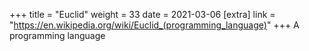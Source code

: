+++
title = "Euclid"
weight = 33
date = 2021-03-06
[extra]
link = "https://en.wikipedia.org/wiki/Euclid_(programming_language)"
+++
A programming language


